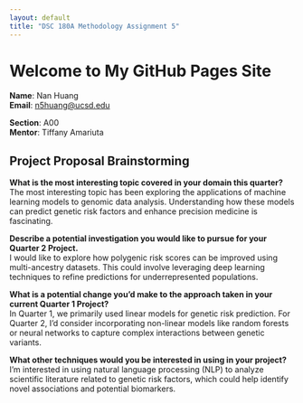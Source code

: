 ```yaml
---
layout: default
title: "DSC 180A Methodology Assignment 5"
---
```


# Welcome to My GitHub Pages Site

**Name**: Nan Huang  
**Email**: n5huang@ucsd.edu  

**Section**: A00  
**Mentor**: Tiffany Amariuta

## Project Proposal Brainstorming

**What is the most interesting topic covered in your domain this quarter?**  
The most interesting topic has been exploring the applications of machine learning models to genomic data analysis. Understanding how these models can predict genetic risk factors and enhance precision medicine is fascinating.

**Describe a potential investigation you would like to pursue for your Quarter 2 Project.**  
I would like to explore how polygenic risk scores can be improved using multi-ancestry datasets. This could involve leveraging deep learning techniques to refine predictions for underrepresented populations.

**What is a potential change you’d make to the approach taken in your current Quarter 1 Project?**  
In Quarter 1, we primarily used linear models for genetic risk prediction. For Quarter 2, I’d consider incorporating non-linear models like random forests or neural networks to capture complex interactions between genetic variants.

**What other techniques would you be interested in using in your project?**  
I’m interested in using natural language processing (NLP) to analyze scientific literature related to genetic risk factors, which could help identify novel associations and potential biomarkers.
